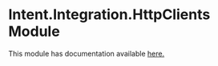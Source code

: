 # Intent.Integration.HttpClients Module

This module has documentation available [here.](https://docs.intentarchitect.com/articles/modules-dotnet/intent-integration-httpclients/intent-integration-httpclients.html)
